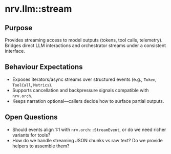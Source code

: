 # nrv.llm::stream

## Purpose
Provides streaming access to model outputs (tokens, tool calls, telemetry). Bridges direct LLM
interactions and orchestrator streams under a consistent interface.

## Behaviour Expectations
- Exposes iterators/async streams over structured events (e.g., `Token`, `ToolCall`, `Metrics`).
- Supports cancellation and backpressure signals compatible with `nrv.orch`.
- Keeps narration optional—callers decide how to surface partial outputs.

## Open Questions
- Should events align 1:1 with `nrv.orch::StreamEvent`, or do we need richer variants for tools?
- How do we handle streaming JSON chunks vs raw text? Do we provide helpers to assemble them?
